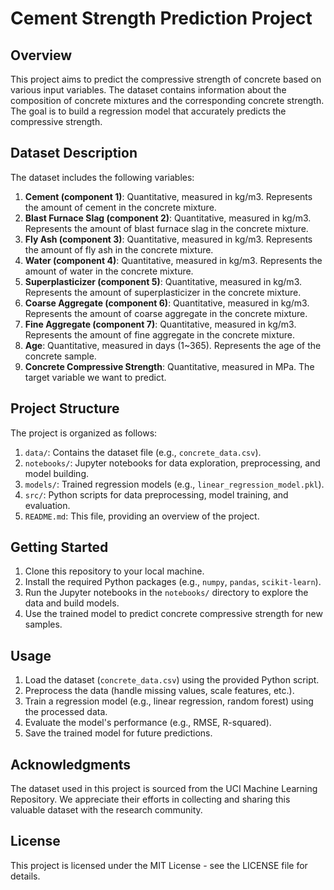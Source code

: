 # Cement Strength Prediction Project

## Overview
This project aims to predict the compressive strength of concrete based on various input variables. The dataset contains information about the composition of concrete mixtures and the corresponding concrete strength. The goal is to build a regression model that accurately predicts the compressive strength.

## Dataset Description
The dataset includes the following variables:

1. **Cement (component 1)**: Quantitative, measured in kg/m3. Represents the amount of cement in the concrete mixture.
2. **Blast Furnace Slag (component 2)**: Quantitative, measured in kg/m3. Represents the amount of blast furnace slag in the concrete mixture.
3. **Fly Ash (component 3)**: Quantitative, measured in kg/m3. Represents the amount of fly ash in the concrete mixture.
4. **Water (component 4)**: Quantitative, measured in kg/m3. Represents the amount of water in the concrete mixture.
5. **Superplasticizer (component 5)**: Quantitative, measured in kg/m3. Represents the amount of superplasticizer in the concrete mixture.
6. **Coarse Aggregate (component 6)**: Quantitative, measured in kg/m3. Represents the amount of coarse aggregate in the concrete mixture.
7. **Fine Aggregate (component 7)**: Quantitative, measured in kg/m3. Represents the amount of fine aggregate in the concrete mixture.
8. **Age**: Quantitative, measured in days (1~365). Represents the age of the concrete sample.
9. **Concrete Compressive Strength**: Quantitative, measured in MPa. The target variable we want to predict.

## Project Structure
The project is organized as follows:

1. `data/`: Contains the dataset file (e.g., `concrete_data.csv`).
2. `notebooks/`: Jupyter notebooks for data exploration, preprocessing, and model building.
3. `models/`: Trained regression models (e.g., `linear_regression_model.pkl`).
4. `src/`: Python scripts for data preprocessing, model training, and evaluation.
5. `README.md`: This file, providing an overview of the project.

## Getting Started
1. Clone this repository to your local machine.
2. Install the required Python packages (e.g., `numpy`, `pandas`, `scikit-learn`).
3. Run the Jupyter notebooks in the `notebooks/` directory to explore the data and build models.
4. Use the trained model to predict concrete compressive strength for new samples.

## Usage
1. Load the dataset (`concrete_data.csv`) using the provided Python script.
2. Preprocess the data (handle missing values, scale features, etc.).
3. Train a regression model (e.g., linear regression, random forest) using the processed data.
4. Evaluate the model's performance (e.g., RMSE, R-squared).
5. Save the trained model for future predictions.

## Acknowledgments
The dataset used in this project is sourced from the UCI Machine Learning Repository. We appreciate their efforts in collecting and sharing this valuable dataset with the research community.

## License
This project is licensed under the MIT License - see the LICENSE file for details.

